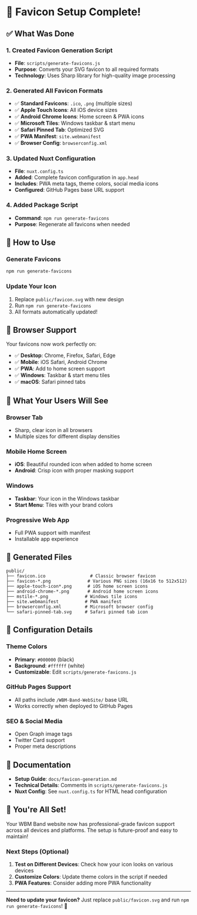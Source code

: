 # 🎯 Favicon Setup Complete!

## ✅ What Was Done

### 1. **Created Favicon Generation Script**
- **File**: `scripts/generate-favicons.js`
- **Purpose**: Converts your SVG favicon to all required formats
- **Technology**: Uses Sharp library for high-quality image processing

### 2. **Generated All Favicon Formats**
- ✅ **Standard Favicons**: `.ico`, `.png` (multiple sizes)
- ✅ **Apple Touch Icons**: All iOS device sizes
- ✅ **Android Chrome Icons**: Home screen & PWA icons
- ✅ **Microsoft Tiles**: Windows taskbar & start menu
- ✅ **Safari Pinned Tab**: Optimized SVG
- ✅ **PWA Manifest**: `site.webmanifest`
- ✅ **Browser Config**: `browserconfig.xml`

### 3. **Updated Nuxt Configuration**
- **File**: `nuxt.config.ts`
- **Added**: Complete favicon configuration in `app.head`
- **Includes**: PWA meta tags, theme colors, social media icons
- **Configured**: GitHub Pages base URL support

### 4. **Added Package Script**
- **Command**: `npm run generate-favicons`
- **Purpose**: Regenerate all favicons when needed

## 🚀 How to Use

### Generate Favicons
```bash
npm run generate-favicons
```

### Update Your Icon
1. Replace `public/favicon.svg` with new design
2. Run `npm run generate-favicons`
3. All formats automatically updated!

## 📱 Browser Support

Your favicons now work perfectly on:
- ✅ **Desktop**: Chrome, Firefox, Safari, Edge
- ✅ **Mobile**: iOS Safari, Android Chrome
- ✅ **PWA**: Add to home screen support
- ✅ **Windows**: Taskbar & start menu tiles
- ✅ **macOS**: Safari pinned tabs

## 🎨 What Your Users Will See

### Browser Tab
- Sharp, clear icon in all browsers
- Multiple sizes for different display densities

### Mobile Home Screen
- **iOS**: Beautiful rounded icon when added to home screen
- **Android**: Crisp icon with proper masking support

### Windows
- **Taskbar**: Your icon in the Windows taskbar
- **Start Menu**: Tiles with your brand colors

### Progressive Web App
- Full PWA support with manifest
- Installable app experience

## 📁 Generated Files

```
public/
├── favicon.ico                 # Classic browser favicon
├── favicon-*.png              # Various PNG sizes (16x16 to 512x512)
├── apple-touch-icon*.png      # iOS home screen icons
├── android-chrome-*.png       # Android home screen icons
├── mstile-*.png              # Windows tile icons
├── site.webmanifest          # PWA manifest
├── browserconfig.xml         # Microsoft browser config
└── safari-pinned-tab.svg     # Safari pinned tab icon
```

## 🔧 Configuration Details

### Theme Colors
- **Primary**: `#000000` (black)
- **Background**: `#ffffff` (white)
- **Customizable**: Edit `scripts/generate-favicons.js`

### GitHub Pages Support
- All paths include `/WBM-Band-WebSite/` base URL
- Works correctly when deployed to GitHub Pages

### SEO & Social Media
- Open Graph image tags
- Twitter Card support
- Proper meta descriptions

## 📖 Documentation

- **Setup Guide**: `docs/favicon-generation.md`
- **Technical Details**: Comments in `scripts/generate-favicons.js`
- **Nuxt Config**: See `nuxt.config.ts` for HTML head configuration

## 🎉 You're All Set!

Your WBM Band website now has professional-grade favicon support across all devices and platforms. The setup is future-proof and easy to maintain!

### Next Steps (Optional)
1. **Test on Different Devices**: Check how your icon looks on various devices
2. **Customize Colors**: Update theme colors in the script if needed
3. **PWA Features**: Consider adding more PWA functionality

---

**Need to update your favicon?** Just replace `public/favicon.svg` and run `npm run generate-favicons`! 🚀
